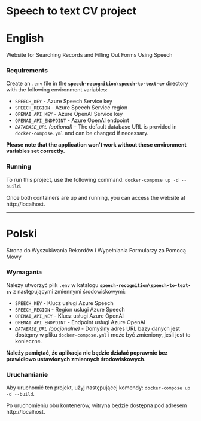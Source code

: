 # Speech to text CV project

# English

Website for Searching Records and Filling Out Forms Using Speech

### Requirements

Create an `.env` file in the **`speech-recognition\speech-to-text-cv`** directory with the following environment variables:

- `SPEECH_KEY` - Azure Speech Service key
- `SPEECH_REGION` - Azure Speech Service region
- `OPENAI_API_KEY` - Azure OpenAI Service key
- `OPENAI_API_ENDPOINT` - Azure OpenAI endpoint
- _`DATABASE_URL` (optional)_ - The default database URL is provided in `docker-compose.yml` and can be changed if necessary.

**Please note that the application won't work without these environment variables set correctly.**

### Running

To run this project, use the following command: `docker-compose up -d --build`.

Once both containers are up and running, you can access the website at http://localhost.

---

# Polski

Strona do Wyszukiwania Rekordów i Wypełniania Formularzy za Pomocą Mowy

### Wymagania

Należy utworzyć plik `.env` w katalogu **`speech-recognition\speech-to-text-cv`** z następującymi zmiennymi środowiskowymi:

- `SPEECH_KEY` - Klucz usługi Azure Speech
- `SPEECH_REGION` - Region usługi Azure Speech
- `OPENAI_API_KEY` - Klucz usługi Azure OpenAI
- `OPENAI_API_ENDPOINT` - Endpoint usługi Azure OpenAI
- _`DATABASE_URL` (opcjonalne)_ - Domyślny adres URL bazy danych jest dostępny w pliku `docker-compose.yml` i może być zmieniony, jeśli jest to konieczne.

**Należy pamiętać, że aplikacja nie będzie działać poprawnie bez prawidłowo ustawionych zmiennych środowiskowych.**

### Uruchamianie

Aby uruchomić ten projekt, użyj następującej komendy: `docker-compose up -d --build`.

Po uruchomieniu obu kontenerów, witryna będzie dostępna pod adresem http://localhost.
